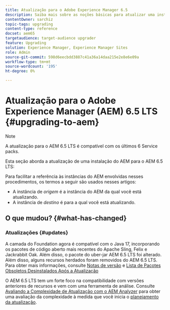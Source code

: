 ```yaml
---
title: Atualização para o Adobe Experience Manager 6.5
description: Saiba mais sobre as noções básicas para atualizar uma instalação mais antiga do Adobe Experience Manager (AEM) para o AEM 6.5.
contentOwner: sarchiz
topic-tags: upgrading
content-type: reference
docset: aem65
targetaudience: target-audience upgrader
feature: Upgrading
solution: Experience Manager, Experience Manager Sites
role: Admin
source-git-commit: 598d6eecbdd3887c41a36a14daa215e2e8e6e09a
workflow-type: tm+mt
source-wordcount: '195'
ht-degree: 0%

---
```


# Atualização para o Adobe Experience Manager (AEM) 6.5 LTS {#upgrading-to-aem}

>[!NOTE]
>A atualização para o AEM 6.5 LTS é compatível com os últimos 6 Service packs.

Esta seção aborda a atualização de uma instalação do AEM para o AEM 6.5 LTS:

<!-- Alexandru: drafting for now 

* [Planning Your Upgrade](/help/sites-deploying/upgrade-planning.md)
* [Assessing the Upgrade Complexity with Pattern Detector](/help/sites-deploying/pattern-detector.md)
* [Backward Compatibility in AEM 6.5](/help/sites-deploying/backward-compatibility.md)
  This was drafted before: * [Using Offline Reindexing To Reduce Downtime During an Upgrade](/help/sites-deploying/upgrade-offline-reindexing.md)-->

<!--
* [Upgrade Procedure](/help/sites-deploying/upgrade-procedure.md)
* [Upgrading Code and Customizations](/help/sites-deploying/upgrading-code-and-customizations.md)
* [Pre-Upgrade Maintenance Tasks](/help/sites-deploying/pre-upgrade-maintenance-tasks.md)
* [Performing an In-Place Upgrade](/help/sites-deploying/in-place-upgrade.md)
* [Post Upgrade Checks and Troubleshooting](/help/sites-deploying/post-upgrade-checks-and-troubleshooting.md)
* [Sustainable Upgrades](/help/sites-deploying/sustainable-upgrades.md)
* [Lazy Content Migration](/help/sites-deploying/lazy-content-migration.md)

-->

Para facilitar a referência às instâncias do AEM envolvidas nesses procedimentos, os termos a seguir são usados nesses artigos:

* A instância de *origem* é a instância do AEM da qual você está atualizando.
* A instância de *destino* é para a qual você está atualizando.

## O que mudou? {#what-has-changed}

### Atualizações {#updates}

A camada do Foundation agora é compatível com o Java 17, incorporando os pacotes de código aberto mais recentes do Apache Sling, Felix e Jackrabbit Oak. Além disso, o pacote do uber-jar AEM 6.5 LTS foi alterado. Além disso, alguns recursos herdados foram removidos do AEM 6.5 LTS. Para obter mais informações, consulte [Notas de versão](/help/release-notes/release-notes.md#whats-new-what-s-new) e [Lista de Pacotes Obsoletos Desinstalados Após a Atualização](/help/sites-deploying/obsolete-bundles.md)

O AEM 6.5 LTS tem um forte foco na compatibilidade com versões anteriores de recursos e vem com uma ferramenta de análise. Consulte [Avaliando a Complexidade de Atualização com o AEM Analyzer](/help/sites-deploying/pattern-detector.md) para obter uma avaliação da complexidade à medida que você inicia o [planejamento da atualização](/help/sites-deploying/upgrade-planning.md).
